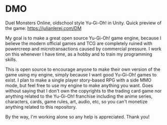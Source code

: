# DMO
Duel Monsters Online, oldschool style Yu-Gi-Oh! in Unity. Quick preview of the game: https://julianlerej.com/DM

My goal is to make a great open source Yu-Gi-Oh! game engine, because I believe the modern official games and TCG are completely ruined with powercreep and microtransactions caused by commercial pressure. I work on this whenever I have time, as a hobby and to train my programming skills.

This is open source to encourage anyone to make their own version of the game using my engine, simply because I want good Yu-Gi-Oh! games to exist.
I plan to make a single player story-based RPG with a side MMO mode, but feel free to use my engine to make anything you want. Goes without saying that I don't own the copyrights to the trading card game nor anything related to the Yu-Gi-Oh! franchise including the anime series, characters, cards, game rules, art, audio, etc, so you can't monetize anything related to this repository.

By the way, I'm working alone so any help is appreciated. Thank you!
